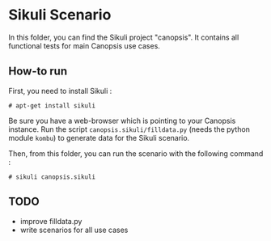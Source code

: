 # Sikuli Scenario

In this folder, you can find the Sikuli project "canopsis". It contains all functional
tests for main Canopsis use cases.

## How-to run

First, you need to install Sikuli :

    # apt-get install sikuli

Be sure you have a web-browser which is pointing to your Canopsis instance.
Run the script ``canopsis.sikuli/filldata.py`` (needs the python module ``kombu``)
to generate data for the Sikuli scenario.

Then, from this folder, you can run the scenario with the following command :

    # sikuli canopsis.sikuli

## TODO

- improve filldata.py
- write scenarios for all use cases